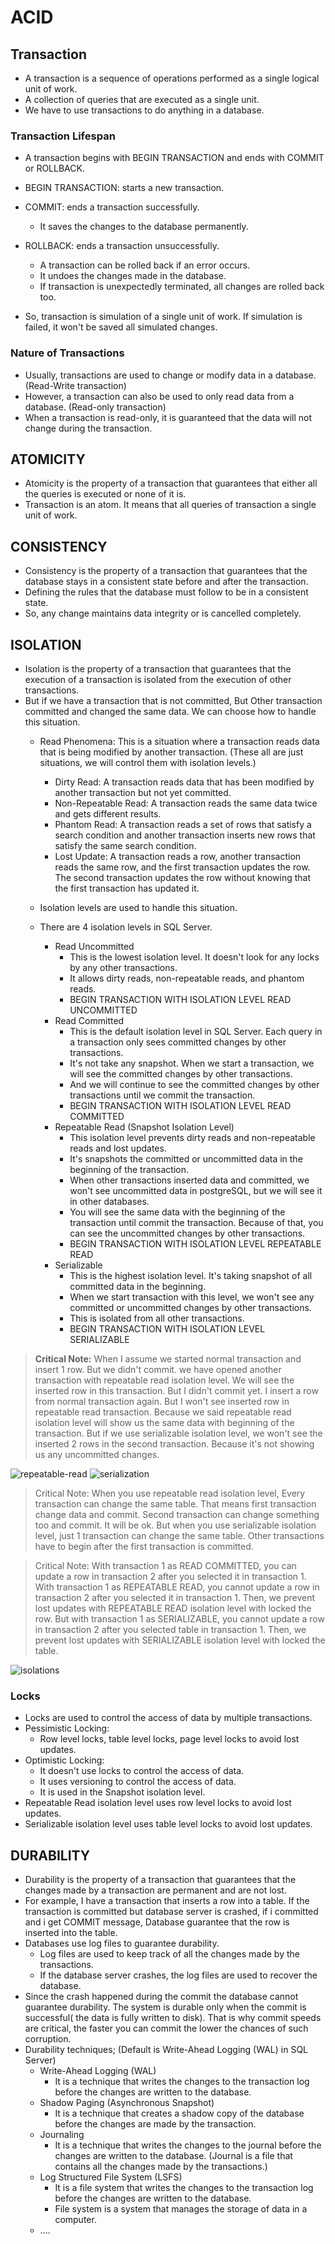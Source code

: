 # ACID

## Transaction
- A transaction is a sequence of operations performed as a single logical unit of work.
- A collection of queries that are executed as a single unit.
- We have to use transactions to do anything in a database.

### Transaction Lifespan
- A transaction begins with BEGIN TRANSACTION and ends with COMMIT or ROLLBACK.
- BEGIN TRANSACTION: starts a new transaction.
- COMMIT: ends a transaction successfully.
  - It saves the changes to the database permanently.
- ROLLBACK: ends a transaction unsuccessfully.
  - A transaction can be rolled back if an error occurs.
  - It undoes the changes made in the database.
  - If transaction is unexpectedly terminated, all changes are rolled back too.

- So, transaction is simulation of a single unit of work. If simulation is failed, it won't be saved all simulated changes.

### Nature of Transactions
- Usually, transactions are used to change or modify data in a database. (Read-Write transaction)
- However, a transaction can also be used to only read data from a database. (Read-only transaction)
- When a transaction is read-only, it is guaranteed that the data will not change during the transaction.

## ATOMICITY
- Atomicity is the property of a transaction that guarantees that either all the queries is executed or none of it is.
- Transaction is an atom. It means that all queries of transaction a single unit of work.

## CONSISTENCY
- Consistency is the property of a transaction that guarantees that the database stays in a consistent state before and after the transaction.
- Defining the rules that the database must follow to be in a consistent state.
- So, any change maintains data integrity or is cancelled completely.

## ISOLATION
- Isolation is the property of a transaction that guarantees that the execution of a transaction is isolated from the execution of other transactions.
- But if we have a transaction that is not committed, But Other transaction committed and changed the same data. We can choose how to handle this situation.
  - Read Phenomena: This is a situation where a transaction reads data that is being modified by another transaction. (These all are just situations, we will control them with isolation levels.)
    - Dirty Read: A transaction reads data that has been modified by another transaction but not yet committed.
    - Non-Repeatable Read: A transaction reads the same data twice and gets different results.
    - Phantom Read: A transaction reads a set of rows that satisfy a search condition and another transaction inserts new rows that satisfy the same search condition.
    - Lost Update: A transaction reads a row, another transaction reads the same row, and the first transaction updates the row. The second transaction updates the row without knowing that the first transaction has updated it.
  
  - Isolation levels are used to handle this situation.
  - There are 4 isolation levels in SQL Server.
    - Read Uncommitted
      - This is the lowest isolation level. It doesn't look for any locks by any other transactions.
      - It allows dirty reads, non-repeatable reads, and phantom reads.
      - BEGIN TRANSACTION WITH ISOLATION LEVEL READ UNCOMMITTED
    - Read Committed
      - This is the default isolation level in SQL Server. Each query in a transaction only sees committed changes by other transactions.
      - It's not take any snapshot. When we start a transaction, we will see the committed changes by other transactions.
      - And we will continue to see the committed changes by other transactions until we commit the transaction.
      - BEGIN TRANSACTION WITH ISOLATION LEVEL READ COMMITTED
    - Repeatable Read (Snapshot Isolation Level)
      - This isolation level prevents dirty reads and non-repeatable reads and lost updates.
      - It's snapshots the committed or uncommitted data in the beginning of the transaction.
      - When other transactions inserted data and committed, we won't see uncommitted data in postgreSQL, but we will see it in other databases.
      - You will see the same data with the beginning of the transaction until commit the transaction. Because of that, you can see the uncommitted changes by other transactions.
      - BEGIN TRANSACTION WITH ISOLATION LEVEL REPEATABLE READ
    - Serializable
      - This is the highest isolation level. It's taking snapshot of all committed data in the beginning.
      - When we start transaction with this level, we won't see any committed or uncommitted changes by other transactions.
      - This is isolated from all other transactions. 
      - BEGIN TRANSACTION WITH ISOLATION LEVEL SERIALIZABLE
> **Critical Note:** When I assume we started normal transaction and insert 1 row. But we didn't commit.
> we have opened another transaction with repeatable read isolation level. We will see the inserted row in this transaction. But I didn't commit yet.
> I insert a row from normal transaction again. But I won't see inserted row in repeatable read transaction. Because we said repeatable read isolation level will show us the same data with beginning of the transaction.
> But if we use serializable isolation level, we won't see the inserted 2 rows in the second transaction. Because it's not showing us any uncommitted changes.

![repeatable-read](/../sources/repeatable-read.png)
![serialization](/../sources/serializable.png)

> Critical Note: When you use repeatable read isolation level, Every transaction can change the same table.
> That means first transaction change data and commit. Second transaction can change something too and commit.
> It will be ok.
> But when you use serializable isolation level, just 1 transaction can change the same table. 
> Other transactions have to begin after the first transaction is committed.

> Critical Note: With transaction 1 as READ COMMITTED, you can update a row in transaction 2 after you selected it in transaction 1. 
> With transaction 1 as REPEATABLE READ, you cannot update a row in transaction 2 after you selected it in transaction 1.
> Then, we prevent lost updates with REPEATABLE READ isolation level with locked the row.
> But with transaction 1 as SERIALIZABLE, you cannot update a row in transaction 2 after you selected table in transaction 1.
> Then, we prevent lost updates with SERIALIZABLE isolation level with locked the table.

![isolations](/../sources/isolations.png)

### Locks
- Locks are used to control the access of data by multiple transactions.
- Pessimistic Locking: 
  - Row level locks, table level locks, page level locks to avoid lost updates.
- Optimistic Locking:
  - It doesn't use locks to control the access of data.
  - It uses versioning to control the access of data.
  - It is used in the Snapshot isolation level.
- Repeatable Read isolation level uses row level locks to avoid lost updates.
- Serializable isolation level uses table level locks to avoid lost updates.

## DURABILITY
- Durability is the property of a transaction that guarantees that the changes made by a transaction are permanent and are not lost.
- For example, I have a transaction that inserts a row into a table. If the transaction is committed but database server is crashed, if i committed and i get COMMIT message, Database guarantee that the row is inserted into the table.
- Databases use log files to guarantee durability. 
  - Log files are used to keep track of all the changes made by the transactions.
  - If the database server crashes, the log files are used to recover the database.
- Since the crash happened during the commit the database cannot guarantee durability. The system is durable only when the commit is successful( the data is fully written to disk). That is why commit speeds are critical, the faster you can commit the lower the chances of such corruption.
- Durability techniques; (Default is Write-Ahead Logging (WAL) in SQL Server)
  - Write-Ahead Logging (WAL)
    - It is a technique that writes the changes to the transaction log before the changes are written to the database.
  - Shadow Paging (Asynchronous Snapshot)
    - It is a technique that creates a shadow copy of the database before the changes are made by the transaction. 
  - Journaling
    - It is a technique that writes the changes to the journal before the changes are written to the database. (Journal is a file that contains all the changes made by the transactions.) 
  - Log Structured File System (LSFS)
    - It is a file system that writes the changes to the transaction log before the changes are written to the database.
    - File system is a system that manages the storage of data in a computer.
  - ....

